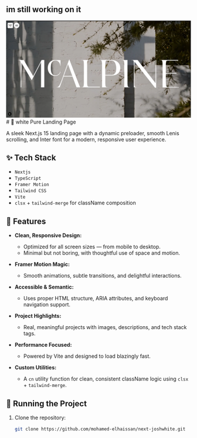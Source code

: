 ## im still working on it

<img src="https://github.com/mohamed-elhaissan/next-mcalpinehouse/blob/main/public/screenShot.png" />
# 🎨 white Pure Landing Page

A sleek Next.js 15 landing page with a dynamic preloader, smooth Lenis scrolling, and Inter font for a modern, responsive user experience.

## ✨ Tech Stack

- `Nextjs`
- `TypeScript`
- `Framer Motion`
- `Tailwind CSS`
- `Vite`
- `clsx` + `tailwind-merge` for className composition

## 🚀 Features

- **Clean, Responsive Design:**

  - Optimized for all screen sizes — from mobile to desktop.
  - Minimal but not boring, with thoughtful use of space and motion.

- **Framer Motion Magic:**

  - Smooth animations, subtle transitions, and delightful interactions.

- **Accessible & Semantic:**

  - Uses proper HTML structure, ARIA attributes, and keyboard navigation support.

- **Project Highlights:**

  - Real, meaningful projects with images, descriptions, and tech stack tags.

- **Performance Focused:**

  - Powered by Vite and designed to load blazingly fast.

- **Custom Utilities:**
  - A `cn` utility function for clean, consistent className logic using `clsx` + `tailwind-merge`.

## 🚦 Running the Project

1. Clone the repository:
   ```bash
   git clone https://github.com/mohamed-elhaissan/next-joshwhite.git
   ```
